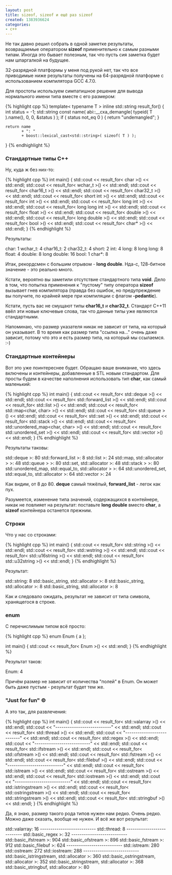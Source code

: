 ```yaml
---
layout: post
title: sizeof, sizeof и ещё раз sizeof
created: 1383936624
categories:
- c++
---
```

Не так давно решил собрать в одной заметке результаты, возвращаемые оператором **sizeof** применительно к самым разными типам. Иногда это бывает полезным, так что пусть сия заметка будет нам шпаргалкой на будущее.

32-разрядной платформы у меня под рукой нет, так что все приводимые ниже результаты получены на 64-разрядной платформе с использованием компилятора GCC 4.7.0.
<!--break-->
Для простоты используем симпатишное решение для вывода нормального имени типа вместе с его размером:

{% highlight cpp %}
template< typename T >
inline std::string result_for() {
    int status = -1;
    std::string const name( abi::__cxa_demangle( typeid( T ).name(), 
                                                 0, 
                                                 0, 
                                                 &status ) );
    if ( status not_eq 0 ) {
        return "undemangled";
    }

    return name 
           + ": " 
           + boost::lexical_cast<std::string>( sizeof( T ) );
}
{% endhighlight %}

<h3>Стандартные типы C++</h3>

Ну, куда ж без них-то:

{% highlight cpp %}
int main() {
    std::cout << result_for< char >() << std::endl;
    std::cout << result_for< wchar_t >() << std::endl;
    std::cout << result_for< char16_t >() << std::endl;
    std::cout << result_for< char32_t >() << std::endl;
    std::cout << result_for< short int >() << std::endl;
    std::cout << result_for< int >() << std::endl;
    std::cout << result_for< long int >() << std::endl;
    std::cout << result_for< long long int >() << std::endl;
    std::cout << result_for< float >() << std::endl;
    std::cout << result_for< double >() << std::endl;
    std::cout << result_for< long double >() << std::endl;
    std::cout << result_for< bool >() << std::endl;
    std::cout << result_for< char* >() << std::endl;
}
{% endhighlight %}

Результаты:

<bash>
char: 1
wchar_t: 4
char16_t: 2
char32_t: 4
short: 2
int: 4
long: 8
long long: 8
float: 4
double: 8
long double: 16
bool: 1
char*: 8
</bash>

Итак, рекордсмен с большим отрывом - **long double**. Нда-с, 128-битное значение - это реально много.

Кстати, вероятно вы заметили отсутствие стандартного типа **void**. Дело в том, что попытка применения к "пустому" типу оператора **sizeof** вызывает гнев компилятора (правда без ошибок, но предупреждение вы получите, по крайней мере при компиляции с флагом **-pedantic**).

Кстати, пусть вас не смущают типы **char16_t** и **char32_t**. Стандарт C++11 ввёл эти новые ключевые слова, так что данные типы уже являются стандартными.

Напоминаю, что размер указателя никак не зависит от типа, на который он указывает. В то время как размер типа "ссылка на..." очень даже зависит, потому что это и есть размер типа, на который мы ссылаемся. :-)

<h3>Стандартные контейнеры</h3>

Вот это уже поинтереснее будет. Обращаю ваше внимание, что здесь включены и контейнеры, добавленные в STL новым стандартом. Для просты будем в качестве наполнения использовать тип **char**, как самый маленький:

{% highlight cpp %}
int main() {
    std::cout << result_for< std::deque<char> >() << std::endl;
    std::cout << result_for< std::forward_list<char> >() << std::endl;
    std::cout << result_for< std::list<char> >() << std::endl;
    std::cout << result_for< std::map<char, char> >() << std::endl;
    std::cout << result_for< std::queue<char> >() << std::endl;
    std::cout << result_for< std::set<char> >() << std::endl;
    std::cout << result_for< std::stack<char> >() << std::endl;
    std::cout << result_for< std::unordered_map<char, char> >() << std::endl;
    std::cout << result_for< std::unordered_set<char> >() << std::endl;
    std::cout << result_for< std::vector<char> >() << std::endl;
}
{% endhighlight %}

Результаты таковы:

<bash>
std::deque<char, std::allocator<char> >: 80
std::forward_list<char, std::allocator<char> >: 8
std::list<char, std::allocator<char> >: 24
std::map<char, char, std::less<char>, std::allocator<std::pair<char const, char> > >: 48
std::queue<char, std::deque<char, std::allocator<char> > >: 80
std::set<char, std::less<char>, std::allocator<char> >: 48
std::stack<char, std::deque<char, std::allocator<char> > >: 80
std::unordered_map<char, char, std::hash<char>, std::equal_to<char>, std::allocator<std::pair<char const, char> > >: 64
std::unordered_set<char, std::hash<char>, std::equal_to<char>, std::allocator<char> >: 64
std::vector<char, std::allocator<char> >: 24
</bash>

Как видим, от 8 до 80. **deque** самый тяжёлый, **forward_list** - легок как пух.

Разумеется, изменение типа значений, содержащихся в контейнере, никак не повлияет на результат: поставьте **long double** вместо **char**, а **sizeof** контейнера останется прежним.

<h3>Строки</h3>

Что у нас со строками:

{% highlight cpp %}
int main() {
    std::cout << result_for< std::string >() << std::endl;
    std::cout << result_for< std::wstring >() << std::endl;
    std::cout << result_for< std::u16string >() << std::endl;
    std::cout << result_for< std::u32string >() << std::endl;
}
{% endhighlight %}

Результат:

<bash>
std::string: 8
std::basic_string<wchar_t, std::char_traits<wchar_t>, std::allocator<wchar_t> >: 8
std::basic_string<char16_t, std::char_traits<char16_t>, std::allocator<char16_t> >: 8
std::basic_string<char32_t, std::char_traits<char32_t>, std::allocator<char32_t> >: 8
</bash>

Как и следовало ожидать, результат не зависит от типа символа, хранящегося в строке.

<h3>enum</h3>

С перечислимым типом всё просто:

{% highlight cpp %}
enum Enum {
    a
};

int main() {
    std::cout << result_for< Enum >() << std::endl;
}
{% endhighlight %}

Результат таков:

<bash>
Enum: 4 
</bash>

Причём размер не зависит от количества "полей" в Enum. Он может быть даже пустым - результат будет тем же.

<h3>"Just for fun" ©</h3>

А это так, для развлечения:

{% highlight cpp %}
int main() {
    std::cout << result_for< std::valarray<char> >() << std::endl;
    std::cout << "---------------------------" << std::endl;
    std::cout << result_for< std::thread >() << std::endl;
    std::cout << "---------------------------" << std::endl;
    std::cout << result_for< std::regex >() << std::endl;
    std::cout << "---------------------------" << std::endl;
    std::cout << result_for< std::ifstream >() << std::endl;
    std::cout << result_for< std::ofstream >() << std::endl;
    std::cout << result_for< std::fstream >() << std::endl;
    std::cout << result_for< std::filebuf >() << std::endl;
    std::cout << "---------------------------" << std::endl;
    std::cout << result_for< std::istream >() << std::endl;
    std::cout << result_for< std::ostream >() << std::endl;
    std::cout << result_for< std::iostream >() << std::endl;
    std::cout << "---------------------------" << std::endl;
    std::cout << result_for< std::istringstream >() << std::endl;
    std::cout << result_for< std::ostringstream >() << std::endl;
    std::cout << result_for< std::stringstream >() << std::endl;
    std::cout << result_for< std::stringbuf >() << std::endl;
}
{% endhighlight %}

Да, я знаю, размер такого рода типов нужен нам редко. Очень редко. Можно даже сказать, вообще не нужен. И всё же вот результат:

<bash>
std::valarray<char>: 16
---------------------------
std::thread: 8
---------------------------
std::basic_regex<char, std::regex_traits<char> >: 32
---------------------------
std::basic_ifstream<char, std::char_traits<char> >: 904
std::basic_ofstream<char, std::char_traits<char> >: 896
std::basic_fstream<char, std::char_traits<char> >: 912
std::basic_filebuf<char, std::char_traits<char> >: 624
---------------------------
std::istream: 280
std::ostream: 272
std::iostream: 288
---------------------------
std::basic_istringstream<char, std::char_traits<char>, std::allocator<char> >: 360
std::basic_ostringstream<char, std::char_traits<char>, std::allocator<char> >: 352
std::basic_stringstream<char, std::char_traits<char>, std::allocator<char> >: 368
std::basic_stringbuf<char, std::char_traits<char>, std::allocator<char> >: 80
</bash>
